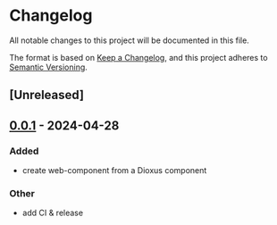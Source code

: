# Changelog
All notable changes to this project will be documented in this file.

The format is based on [Keep a Changelog](https://keepachangelog.com/en/1.0.0/),
and this project adheres to [Semantic Versioning](https://semver.org/spec/v2.0.0.html).

## [Unreleased]

## [0.0.1](https://github.com/ilaborie/dioxus-web-component/releases/tag/dioxus-web-component-v0.0.1) - 2024-04-28

### Added
- create web-component from a Dioxus component

### Other
- add CI & release
